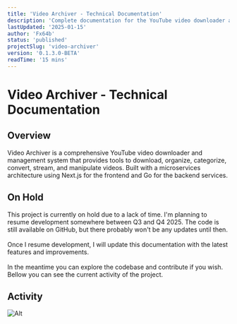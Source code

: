 ```yaml
---
title: 'Video Archiver - Technical Documentation'
description: 'Complete documentation for the YouTube video downloader and archiver with management, categorization, and streaming capabilities.'
lastUpdated: '2025-01-15'
author: 'Fx64b'
status: 'published'
projectSlug: 'video-archiver'
version: '0.1.3.0-BETA'
readTime: '15 mins'
---
```


# Video Archiver - Technical Documentation

## Overview

Video Archiver is a comprehensive YouTube video downloader and management system that provides tools to download, organize, categorize, convert, stream, and manipulate videos. Built with a microservices architecture using Next.js for the frontend and Go for the backend services.

## On Hold

This project is currently on hold due to a lack of time. I'm planning to resume development somewhere between Q3 and Q4 2025. The code is still available on GitHub, but there probably won't be any updates until then.
<br /> <br />
Once I resume development, I will update this documentation with the latest features and improvements.
<br /> <br />
In the meantime you can explore the codebase and contribute if you wish. Bellow you can see the current activity of the project.

## Activity

![Alt](https://repobeats.axiom.co/api/embed/885b61cd30b55fb0b9635c6d9c46421f1bdbb262.svg 'Repobeats analytics image')
